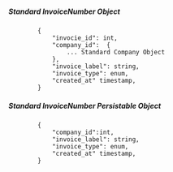 ##### Standard InvoiceNumber Object
			{
                "invocie_id": int,
                "company_id":  {
					... Standard Company Object
				},
                "invoice_label": string,
                "invoice_type": enum,
                "created_at" timestamp,
			}
            
##### Standard InvoiceNumber Persistable Object
			{
            	"company_id":int, 
                "invoice_label": string,
                "invoice_type": enum,
                "created_at" timestamp,
			}

